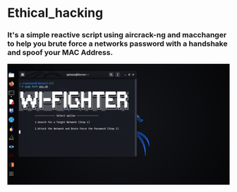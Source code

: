 # Ethical_hacking
### It's a simple reactive script using aircrack-ng and macchanger to help you brute force a networks password with a handshake and spoof your MAC Address.
<img src=wi-fighter.png >
